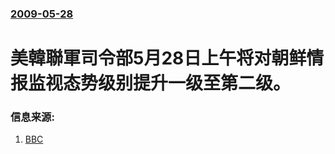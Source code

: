 ### [2009-05-28](/news/2009/05/28/index.md)

##### 
# 美韓聯軍司令部5月28日上午将对朝鲜情报监视态势级别提升一级至第二级。




### 信息来源:

1. [BBC](http://news.bbc.co.uk/chinese/simp/hi/newsid_8070000/newsid_8071200/8071253.stm)
